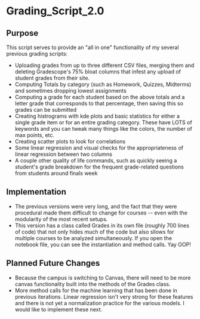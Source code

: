 # Grading_Script_2.0
## Purpose
This script serves to provide an "all in one" functionality of my several previous grading scripts: 
* Uploading grades from up to three different CSV files, merging them and deleting Gradescope's 75% bloat columns that infest any upload of student grades from their site. 
* Computing Totals by category (such as Homework, Quizzes, Midterms) and sometimes dropping lowest assignments
* Computing a grade for each student based on the above totals and a letter grade that corresponds to that percentage, then saving this so grades can be submitted
* Creating histrograms with kde plots and basic statistics for either a single grade item or for an entire grading category. These have LOTS of keywords and you can tweak many things like the colors, the number of max points, etc. 
* Creating scatter plots to look for correlations
* Some linear regression and visual checks for the appropriateness of linear regression between two columns
* A couple other quality of life commands, such as quickly seeing a student's grade breakdown for the frequent grade-related questions from students around finals week
## Implementation
* The previous versions were very long, and the fact that they were procedural made them difficult to change for courses -- even with the modularity of the most recent setups. 
* This version has a class called Grades in its own file (roughly 700 lines of code) that not only hides much of the code but also sllows for multiple courses to be analyzed simultaneously. If you open the notebook file, you can see the instantiation and method calls. Yay OOP! 
## Planned Future Changes
* Because the campus is switching to Canvas, there will need to be more canvas functionality built into the methods of the Grades class. 
* More method calls for the machine learning that has been done in previous iterations. Linear regression isn't very strong for these features and there is not yet a normalization practice for the various models. I would like to implement these next. 

